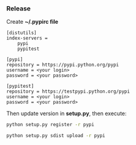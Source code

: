 ### Release

Create **~/.pypirc file**

```text
[distutils]
index-servers =
	pypi
	pypitest

[pypi]
repository = https://pypi.python.org/pypi
username = <your login>
password = <your password>

[pypitest]
repository = https://testpypi.python.org/pypi
username = <your login>
password = <your password>
```

Then update version in **setup.py**, then execute:

```bash
python setup.py register -r pypi
```

```bash
python setup.py sdist upload -r pypi
```